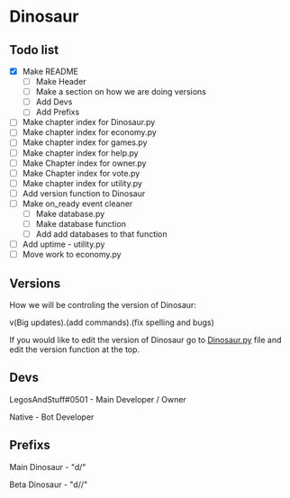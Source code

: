 # Dinosaur

## Todo list
- [x] Make README
  - [ ] Make Header
  - [ ] Make a section on how we are doing versions
  - [ ] Add Devs
  - [ ] Add Prefixs
- [ ] Make chapter index for Dinosaur.py
- [ ] Make chapter index for economy.py
- [ ] Make chapter index for games.py
- [ ] Make chapter index for help.py
- [ ] Make Chapter index for owner.py
- [ ] Make Chapter index for vote.py
- [ ] Make chapter index for utility.py
- [ ] Add version function to Dinosaur
- [ ] Make on_ready event cleaner
  - [ ] Make database.py
  - [ ] Make database function
  - [ ] Add add databases to that function
- [ ] Add uptime - utility.py
- [ ] Move work to economy.py

## Versions

How we will be controling the version of Dinosaur:

v(Big updates).(add commands).(fix spelling and bugs)

If you would like to edit the version of Dinosaur go to [Dinosaur.py](Dinosaur.py) file and edit the version function at the top.

## Devs

LegosAndStuff#0501 - Main Developer / Owner

Native - Bot Developer

## Prefixs

Main Dinosaur - "d/"

Beta Dinosaur - "d//"
